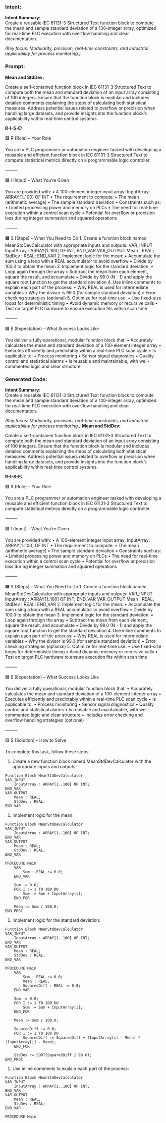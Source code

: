 ### Intent:
**Intent Summary:**  
Create a reusable IEC 61131-3 Structured Text function block to compute the mean and sample standard deviation of a 100-integer array, optimized for real-time PLC execution with overflow handling and clear documentation.  

*(Key focus: Modularity, precision, real-time constraints, and industrial applicability for process monitoring.)*

### Prompt:
**Mean and StdDev:**

Create a self-contained function block in IEC 61131-3 Structured Text to compute both the mean and standard deviation of an input array consisting of 100 integers. Ensure that the function block is modular and includes detailed comments explaining the steps of calculating both statistical measures. Address potential issues related to overflow or precision when handling large datasets, and provide insights into the function block’s applicability within real-time control systems.

**R-I-S-E:**

🟥 R (Role) – Your Role

You are a PLC programmer or automation engineer tasked with developing a reusable and efficient function block in IEC 61131-3 Structured Text to compute statistical metrics directly on a programmable logic controller.

⸻

🟩 I (Input) – What You’re Given

You are provided with:
	•	A 100-element integer input array:
InputArray: ARRAY[1..100] OF INT
	•	The requirement to compute:
	•	The mean (arithmetic average)
	•	The sample standard deviation
	•	Constraints such as:
	•	Limited processing power and memory on PLCs
	•	The need for real-time execution within a control scan cycle
	•	Potential for overflow or precision loss during integer summation and squared operations

⸻

🟧 S (Steps) – What You Need to Do
	1.	Create a function block named MeanStdDevCalculator with appropriate inputs and outputs:
 VAR_INPUT
    InputArray : ARRAY[1..100] OF INT;
  END_VAR
  VAR_OUTPUT
    Mean : REAL;
    StdDev : REAL;
  END_VAR
  2.	Implement logic for the mean:
	•	Accumulate the sum using a loop with a REAL accumulator to avoid overflow
	•	Divide by 100.0 to obtain the mean
	3.	Implement logic for the standard deviation:
	•	Loop again through the array
	•	Subtract the mean from each element, square the result, and accumulate
	•	Divide by 99.0 (N - 1) and apply the square root function to get the standard deviation
	4.	Use inline comments to explain each part of the process:
	•	Why REAL is used for intermediate variables
	•	Why the divisor is 99.0 (for sample standard deviation)
	•	Error checking strategies (optional)
	5.	Optimize for real-time use:
	•	Use fixed-size loops for deterministic timing
	•	Avoid dynamic memory or recursive calls
	•	Test on target PLC hardware to ensure execution fits within scan time

⸻

🟦 E (Expectation) – What Success Looks Like

You deliver a fully operational, modular function block that:
	•	Accurately calculates the mean and standard deviation of a 100-element integer array
	•	Executes efficiently and predictably within a real-time PLC scan cycle
	•	Is applicable to:
	•	Process monitoring
	•	Sensor signal diagnostics
	•	Quality control and statistical alarms
	•	Is reusable and maintainable, with well-commented logic and clear structure

### Generated Code:
**Intent Summary:**  
Create a reusable IEC 61131-3 Structured Text function block to compute the mean and sample standard deviation of a 100-integer array, optimized for real-time PLC execution with overflow handling and clear documentation.  

*(Key focus: Modularity, precision, real-time constraints, and industrial applicability for process monitoring.)*
**Mean and StdDev:**

Create a self-contained function block in IEC 61131-3 Structured Text to compute both the mean and standard deviation of an input array consisting of 100 integers. Ensure that the function block is modular and includes detailed comments explaining the steps of calculating both statistical measures. Address potential issues related to overflow or precision when handling large datasets, and provide insights into the function block’s applicability within real-time control systems.

**R-I-S-E:**

🟥 R (Role) – Your Role

You are a PLC programmer or automation engineer tasked with developing a reusable and efficient function block in IEC 61131-3 Structured Text to compute statistical metrics directly on a programmable logic controller.

⸻

🟩 I (Input) – What You’re Given

You are provided with:
	•	A 100-element integer input array:
InputArray: ARRAY[1..100] OF INT
	•	The requirement to compute:
	•	The mean (arithmetic average)
	•	The sample standard deviation
	•	Constraints such as:
	•	Limited processing power and memory on PLCs
	•	The need for real-time execution within a control scan cycle
	•	Potential for overflow or precision loss during integer summation and squared operations

⸻

🟧 S (Steps) – What You Need to Do
	1.	Create a function block named MeanStdDevCalculator with appropriate inputs and outputs:
 VAR_INPUT
    InputArray : ARRAY[1..100] OF INT;
  END_VAR
  VAR_OUTPUT
    Mean : REAL;
    StdDev : REAL;
  END_VAR
  2.	Implement logic for the mean:
	•	Accumulate the sum using a loop with a REAL accumulator to avoid overflow
	•	Divide by 100.0 to obtain the mean
	3.	Implement logic for the standard deviation:
	•	Loop again through the array
	•	Subtract the mean from each element, square the result, and accumulate
	•	Divide by 99.0 (N - 1) and apply the square root function to get the standard deviation
	4.	Use inline comments to explain each part of the process:
	•	Why REAL is used for intermediate variables
	•	Why the divisor is 99.0 (for sample standard deviation)
	•	Error checking strategies (optional)
	5.	Optimize for real-time use:
	•	Use fixed-size loops for deterministic timing
	•	Avoid dynamic memory or recursive calls
	•	Test on target PLC hardware to ensure execution fits within scan time

⸻

🟦 E (Expectation) – What Success Looks Like

You deliver a fully operational, modular function block that:
	•	Accurately calculates the mean and standard deviation of a 100-element integer array
	•	Executes efficiently and predictably within a real-time PLC scan cycle
	•	Is applicable to:
	•	Process monitoring
	•	Sensor signal diagnostics
	•	Quality control and statistical alarms
	•	Is reusable and maintainable, with well-commented logic and clear structure
	•	Includes error checking and overflow handling strategies (optional)

⸻

🟨 S (Solution) – How to Solve

To complete this task, follow these steps:

1.	Create a new function block named MeanStdDevCalculator with the appropriate inputs and outputs:
```struct
Function Block MeanStdDevCalculator
VAR_INPUT
    InputArray : ARRAY[1..100] OF INT;
END_VAR
VAR_OUTPUT
    Mean : REAL;
    StdDev : REAL;
END_VAR
```
1.	Implement logic for the mean:
```struct
Function Block MeanStdDevCalculator
VAR_INPUT
    InputArray : ARRAY[1..100] OF INT;
END_VAR
VAR_OUTPUT
    Mean : REAL;
    StdDev : REAL;
END_VAR

PROCEDURE Main
    VAR
        Sum : REAL := 0.0;
    END_VAR

    Sum := 0.0;
    FOR I := 1 TO 100 DO
        Sum := Sum + InputArray[i];
    END_FOR

    Mean := Sum / 100.0;
END_PROC
```
1.	Implement logic for the standard deviation:
```struct
Function Block MeanStdDevCalculator
VAR_INPUT
    InputArray : ARRAY[1..100] OF INT;
END_VAR
VAR_OUTPUT
    Mean : REAL;
    StdDev : REAL;
END_VAR

PROCEDURE Main
    VAR
        Sum : REAL := 0.0;
        Mean : REAL;
        SquaredDiff : REAL := 0.0;
    END_VAR

    Sum := 0.0;
    FOR I := 1 TO 100 DO
        Sum := Sum + InputArray[i];
    END_FOR

    Mean := Sum / 100.0;

    SquaredDiff := 0.0;
    FOR I := 1 TO 100 DO
        SquaredDiff := SquaredDiff + (InputArray[i] - Mean) * (InputArray[i] - Mean);
    END_FOR

    StdDev := SQRT(SquaredDiff / 99.0);
END_PROC
```
1.	Use inline comments to explain each part of the process:
```struct
Function Block MeanStdDevCalculator
VAR_INPUT
    InputArray : ARRAY[1..100] OF INT;
END_VAR
VAR_OUTPUT
    Mean : REAL;
    StdDev : REAL;
END_VAR

PROCEDURE Main
